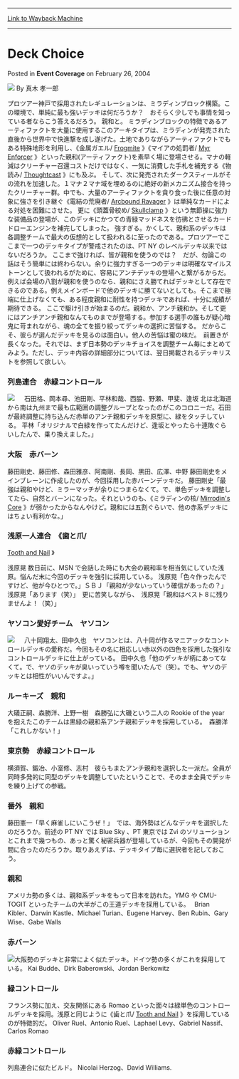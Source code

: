 
---
[Link to Wayback Machine](https://web.archive.org/web/20220522170045/https://magic.wizards.com/en/articles/archive/event-coverage/deck-choice-2004-02-26-0)

[_metadata_:author]:- "真木 孝一郎"
[_metadata_:description]:- "プロツアー神戸で採用されたレギュレーションは、ミラディンブロック構築。この環境で、単純に最も強いデッキは何だろうか？　おそらく少しでも事情を知っている者ならこう答えるだろう。 親和と。 ミラディンブロックの特徴であるアーティファクトを大量に使用するこのアーキタイプは、ミラディンが発売された直後から世界中で快進撃を成し遂げた。土地でありながらアーティファクトでもある特殊地形を利用し、《金属ガエル/ Frogmite 》《マイアの処罰者/ Myr Enforcer 》といった親和(アーティファクト)を素早く場に登場させる。マナの軽減はクリーチャー召還コストだけではなく、一気に消費した手札を補充する《物読み/ Thoughtcast 》にも及ぶ。"
[_metadata_:generator]:- "Drupal 7 (http://drupal.org)"
[_metadata_:node]:- "548301"
[_metadata_:publish_date]:- "2004-02-26"
[_metadata_:source]:- "div-main-content"
[_metadata_:title]:- "Deck Choice"
[_metadata_:wayback_capture_timestamp]:- "2022-05-22 17:00:45"
[_metadata_:wayback_raw_url]:- "https://web.archive.org/web/20220522170045id_/https://magic.wizards.com/en/articles/archive/event-coverage/deck-choice-2004-02-26-0"
[_metadata_:wayback_url]:- "https://magic.wizards.com/en/articles/archive/event-coverage/deck-choice-2004-02-26-0"
---


Deck Choice
===========



 Posted in **Event Coverage**
 on February 26, 2004 






![](https://media.magic.wizards.com/styles/auth_small/public/generic-avatar-150_146.png)
By 真木 孝一郎












プロツアー神戸で採用されたレギュレーションは、ミラディンブロック構築。この環境で、単純に最も強いデッキは何だろうか？　おそらく少しでも事情を知っている者ならこう答えるだろう。 親和と。 ミラディンブロックの特徴であるアーティファクトを大量に使用するこのアーキタイプは、ミラディンが発売された直後から世界中で快進撃を成し遂げた。土地でありながらアーティファクトでもある特殊地形を利用し、《金属ガエル/
 [Frogmite](https://gatherer.wizards.com/Pages/Card/Details.aspx?name=Frogmite)
 》《マイアの処罰者/
 [Myr Enforcer](https://gatherer.wizards.com/Pages/Card/Details.aspx?name=Myr+Enforcer)
 》といった親和(アーティファクト)を素早く場に登場させる。マナの軽減はクリーチャー召還コストだけではなく、一気に消費した手札を補充する《物読み/
 [Thoughtcast](https://gatherer.wizards.com/Pages/Card/Details.aspx?name=Thoughtcast)
 》にも及ぶ。 そして、次に発売されたダークスティールがその流れを加速した。１マナ２マナ域を埋めるのに絶好の新メカニズム接合を持ったクリーチャー群。中でも、大量のアーティファクトを貪り食った後に任意の対象に強さを引き継ぐ《電結の荒廃者/
 [Arcbound Ravager](https://gatherer.wizards.com/Pages/Card/Details.aspx?name=Arcbound+Ravager)
 》は単純なカードによる対処を困難にさせた。 更に《頭蓋骨絞め/
 [Skullclamp](https://gatherer.wizards.com/Pages/Card/Details.aspx?name=Skullclamp)
 》という無節操に強力な装備品の登場が、このデッキにかつての青緑マッドネスを彷彿とさせるカードドローエンジンを補完してしまった。 強すぎる。かくして、親和系のデッキは各調整チームで最大の仮想的として扱われるに至ったのである。プロツアーでここまで一つのデッキタイプが警戒されたのは、PT NY のレベルデッキ以来ではないだろうか。 ここまで強ければ、皆が親和を使うのでは？　だが、勿論この話はそう簡単には終わらない。余りに強力すぎる一つのデッキは明確なマイルストーンとして扱われるがために、容易にアンチデッキの登場へと繋がるからだ。 例えば会場の八割が親和を使うのなら、親和にさえ勝てればデッキとして存在できるのである。例えメインボードで他のデッキに勝てないとしても。そこまで極端に仕上げなくても、ある程度親和に耐性を持つデッキであれば、十分に成績が期待できる。 ここで駆け引きが始まるのだ。親和か、アンチ親和か。そして更にはアンチアンチ親和なんてものまでが登場する。参加する選手の誰もが疑心暗鬼に苛まれながら、魂の全てを振り絞ってデッキの選択に苦悩する。 だからこそ、彼らが選んだデッキを見るのは面白い。他人の苦悩は蜜の味だ。　前置きが長くなった。それでは、まず日本勢のデッキチョイスを調整チーム毎にまとめてみよう。ただし、デッキ内容の詳細部分については、翌日掲載されるデッキリストを参照して欲しい。


### 列島連合　赤緑コントロール


![](https://media.magic.wizards.com/image_legacy_migration/sideboard/images/ptkob04/jf1_2.jpg) 　
 石田格、岡本尋、池田剛、平林和哉、西脇、野瀬、甲斐、逢坂 北は北海道から南は九州まで最も広範囲の調整グループとなったのがこのコロニーだ。石田が最終調整に持ち込んだ赤単のアンチ親和デッキを原型に、緑をタッチしている。 平林「オリジナルで白緑を作ってたんだけど、逢坂とやったら十連敗ぐらいしたんで、乗り換えました。」


### 大阪　赤バーン


藤田剛史、藤田修、森田雅彦、阿南剛、長岡、黒田、広澤、中野 藤田剛史をメインブレーンに作成したのが、今回採用した赤バーンデッキだ。 藤田剛史「最強は親和やけど、ミラーマッチが余りにつまらなくて。で、単色デッキを調整してたら、自然とバーンになった。それというのも、《ミラディンの核/
 [Mirrodin's Core](https://gatherer.wizards.com/Pages/Card/Details.aspx?name=Mirrodin%27s+Core)
 》が弱かったからなんやけど。親和には五割ぐらいで、他の赤系デッキにはちょい有利かな。」


### 浅原一人連合　《歯と爪/
 [Tooth and Nail](https://gatherer.wizards.com/Pages/Card/Details.aspx?name=Tooth+and+Nail)
 》


浅原晃 数日前に、MSN で会話した時にも大会の親和率を相当気にしていた浅原。悩んだ末に今回のデッキを強引に採用している。 浅原晃「色々作ったんですけど、他が今ひとつで。」ＳＢＪ「親和が少ないっていう確信があったの？」浅原晃「あります（笑）」　更に苦笑しながら、　浅原晃「親和はベスト８に残りませんよ！（笑）」


### ヤソコン愛好チーム　ヤソコン


![](https://media.magic.wizards.com/image_legacy_migration/sideboard/images/ptkob04/jf1_1.jpg) 　
 八十岡翔太、田中久也　ヤソコンとは、八十岡が作るマニアックなコントロールデッキの愛称だ。今回もその名に相応しい赤以外の四色を採用した強引なコントロールデッキに仕上がっている。 田中久也「他のデッキが柄にあってなくて。で、ヤソのデッキが臭いっていう噂を聞いたんで（笑）。でも、ヤソのデッキとは相性がいいんですよ。」


### ルーキーズ　親和


大礒正嗣、森勝洋、上野一樹　森勝弘に大磯という二人の Rookie of the year を抱えたこのチームは黒緑の親和系アンチ親和デッキを採用している。　森勝洋「これしかない！」


### 東京勢　赤緑コントロール


横須賀、鍛冶、小室修、志村　彼らもまたアンチ親和を選択した一派だ。全員が同時多発的に同型のデッキを調整していたということで、そのまま全員でデッキを練り上げての参戦。


### 番外　親和


藤田憲一「早く麻雀しにいこうぜ！」　では、海外勢はどんなデッキを選択したのだろうか。前述の PT NY では Blue Sky 、PT 東京では Zvi のソリューションとこれまで幾つもの、あっと驚く秘密兵器が登場しているが、今回もその開発が間に合ったのだろうか。取りあえずは、デッキタイプ毎に選択者を記しておこう。


### 親和


アメリカ勢の多くは、親和系デッキをもって日本を訪れた。YMG や CMU-TOGIT といったチームの大半がこの王道デッキを採用している。　 Brian Kibler、Darwin Kastle、Michael Turian、Eugene Harvey、Ben Rubin、Gary Wise、Gabe Walls


### 赤バーン


![](https://media.magic.wizards.com/image_legacy_migration/sideboard/images/ptkob04/jf1_3.jpg)大阪勢のデッキと非常によく似たデッキ。ドイツ勢の多くがこれを採用している。 Kai Budde、Dirk Baberowski、Jordan Berkowitz 


### 緑コントロール


フランス勢に加え、交友関係にある Romao といった面々は緑単色のコントロールデッキを採用。浅原と同じように《歯と爪/
 [Tooth and Nail](https://gatherer.wizards.com/Pages/Card/Details.aspx?name=Tooth+and+Nail)
 》を採用しているのが特徴的だ。 Oliver Ruel、Antonio Ruel、Laphael Levy、Gabriel Nassif、Carlos Romao


### 赤緑コントロール


列島連合に似たビルド。 Nicolai Herzog、David Williams.







